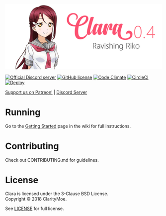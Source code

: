 
![ClarityMoe](nodebot_logo.png)

[![Official Discord server](https://discordapp.com/api/guilds/251664386459041792/embed.png)](https://discord.gg/rmMTZue)
[![GitHub license](https://img.shields.io/badge/license-BSD-blue.svg)](https://raw.githubusercontent.com/awau/Clara/master/LICENSE)
[![Code Climate](https://codeclimate.com/github/ClarityMoe/Clara/badges/gpa.svg)](https://codeclimate.com/github/ClarityMoe/Clara)
[![CircleCI](https://circleci.com/gh/ClarityMoe/Clara.svg?style=svg)](https://circleci.com/gh/ClarityMoe/Clara)
[![Deploy](https://www.herokucdn.com/deploy/button.svg)](https://heroku.com/deploy)


[Support us on Patreon!](https://www.patreon.com/capuccino) | [Discord Server](https://discord.gg/ZgQkCkm)


# Running

Go to the [Getting Started](https://github.com/ClarityMoe/Clara/wiki/Getting-Started) page in the wiki for full instructions.

# Contributing

Check out CONTRIBUTING.md for guidelines.

# License
Clara is licensed under the 3-Clause BSD License.  
Copyright &copy; 2018 ClarityMoe.

See [LICENSE](LICENSE) for full license.
